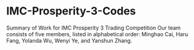 # IMC-Prosperity-3-Codes
Summary of Work for IMC Prosperity 3 Trading Competition 
Our team consists of five members, listed in alphabetical order: Minghao Cai, Haru Fang, Yolanda Wu, Wenyi Ye, and Yanshun Zhang.
